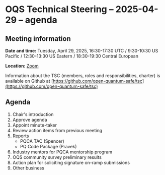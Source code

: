 # OQS Technical Steering – 2025-04-29 – agenda

## Meeting information

**Date and time:** Tuesday, April 29, 2025, 16:30-17:30 UTC / 9:30-10:30 US Pacific / 12:30-13:30 US Eastern / 18:30-19:30 Central European

**Location:** [Zoom](https://zoom-lfx.platform.linuxfoundation.org/meeting/95734644686?password=785e2d5e-e426-423f-8e0c-533cb017e6eb)

Information about the TSC (members, roles and responsibilities, charter) is available on Github at [https://github.com/open-quantum-safe/tsc](https://github.com/open-quantum-safe/tsc)

## Agenda

1. Chair's introduction
2. Approve agenda
3. Appoint minute-taker
4. Review action items from previous meeting
5. Reports
	- PQCA TAC (Spencer)
	- PQ Code Package (Pravek)
6. Industry mentors for PQCA mentorship program
7. OQS community survey preliminary results
8. Action plan for soliciting signature on-ramp submissions
9. Other business
